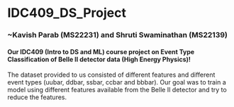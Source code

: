 # IDC409_DS_Project
### ~Kavish Parab (MS22231) and Shruti Swaminathan (MS22139) 
#### Our IDC409 (Intro to DS and ML) course project on Event Type Classification of Belle II detector data (High Energy Physics)!

The dataset provided to us consisted of different features and different event types (uubar, ddbar, ssbar, ccbar and bbbar). Our goal was to train a model using different features
available from the Belle II detector and try to reduce the features.
